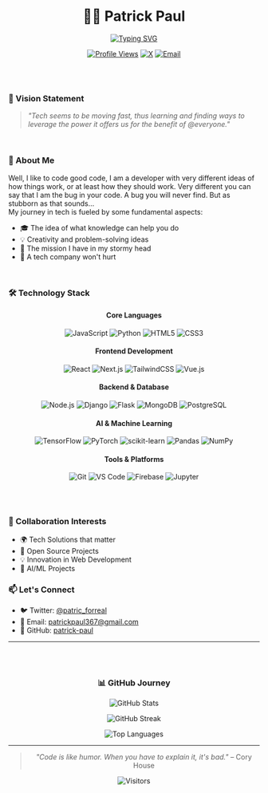 <div align="center">

# 👨‍💻 Patrick Paul

[![Typing SVG](https://readme-typing-svg.herokuapp.com?font=Fira+Code&pause=1000&color=39D353&center=true&vCenter=true&width=435&lines=I+Think+AI+Is+Cool;Computer+Science+Nerd;Full+Stack+Developer;Problem+Solving+With+Tech)](https://git.io/typing-svg)

[![Profile Views](https://komarev.com/ghpvc/?username=patrick-paul&color=brightgreen&style=flat-square)](https://github.com/patrick-paul)
[![X](https://img.shields.io/badge/X-@patric__forreal-black?style=flat-square&logo=x&logoColor=white&labelColor=black)](https://x.com/patric_forreal) 
[![Email](https://img.shields.io/badge/Email-patrickpaul367%40gmail.com-D14836?style=flat-square&logo=gmail&logoColor=white)](mailto:patrickpaul367@gmail.com)

</div>
<br><br>

### 🌟 Vision Statement

> *"Tech seems to be moving fast, thus learning and finding ways to leverage the power it offers us for the benefit of @everyone."*
<br>

### 🎯 About Me

Well, I like to code good code, I am a developer with very different ideas of how things work, or at least how they should work. Very different you can say that I am the bug in your code. A bug you will never find. But as stubborn as that sounds... <br> My journey in tech is fueled by some fundamental aspects:

- 🎓 The idea of what knowledge can help you do
- 💡 Creativity and problem-solving ideas
- 🧠 The mission I have in my stormy head
- 🚀 A tech company won't hurt

<br>

### 🛠️ Technology Stack

<div align="center">
  
#### Core Languages
  
![JavaScript](https://img.shields.io/badge/-JavaScript-F7DF1E?style=flat-square&logo=javascript&logoColor=black)
![Python](https://img.shields.io/badge/-Python-3776AB?style=flat-square&logo=python&logoColor=white)
![HTML5](https://img.shields.io/badge/-HTML5-E34F26?style=flat-square&logo=html5&logoColor=white)
![CSS3](https://img.shields.io/badge/-CSS3-1572B6?style=flat-square&logo=css3&logoColor=white)

#### Frontend Development
![React](https://img.shields.io/badge/-React-61DAFB?style=flat-square&logo=react&logoColor=black)
![Next.js](https://img.shields.io/badge/-Next.js-000000?style=flat-square&logo=next.js&logoColor=white)
![TailwindCSS](https://img.shields.io/badge/-TailwindCSS-38B2AC?style=flat-square&logo=tailwind-css&logoColor=white)
![Vue.js](https://img.shields.io/badge/-Vue.js-4FC08D?style=flat-square&logo=vue.js&logoColor=white)

#### Backend & Database
![Node.js](https://img.shields.io/badge/-Node.js-339933?style=flat-square&logo=node.js&logoColor=white)
![Django](https://img.shields.io/badge/-Django-092E20?style=flat-square&logo=django&logoColor=white)
![Flask](https://img.shields.io/badge/-Flask-000000?style=flat-square&logo=flask&logoColor=white)
![MongoDB](https://img.shields.io/badge/-MongoDB-47A248?style=flat-square&logo=mongodb&logoColor=white)
![PostgreSQL](https://img.shields.io/badge/-PostgreSQL-336791?style=flat-square&logo=postgresql&logoColor=white)

#### AI & Machine Learning
![TensorFlow](https://img.shields.io/badge/-TensorFlow-FF6F00?style=flat-square&logo=tensorflow&logoColor=white)
![PyTorch](https://img.shields.io/badge/-PyTorch-EE4C2C?style=flat-square&logo=pytorch&logoColor=white)
![scikit-learn](https://img.shields.io/badge/-scikit%20learn-F7931E?style=flat-square&logo=scikit-learn&logoColor=white)
![Pandas](https://img.shields.io/badge/-Pandas-150458?style=flat-square&logo=pandas&logoColor=white)
![NumPy](https://img.shields.io/badge/-NumPy-013243?style=flat-square&logo=numpy&logoColor=white)

#### Tools & Platforms
![Git](https://img.shields.io/badge/-Git-F05032?style=flat-square&logo=git&logoColor=white)
![VS Code](https://img.shields.io/badge/-VS_Code-007ACC?style=flat-square&logo=visual-studio-code&logoColor=white)
![Firebase](https://img.shields.io/badge/-Firebase-FFCA28?style=flat-square&logo=firebase&logoColor=black)
![Jupyter](https://img.shields.io/badge/-Jupyter-F37626?style=flat-square&logo=jupyter&logoColor=white)

</div>

<br><br>
### 🤝 Collaboration Interests

- 🌍 Tech Solutions that matter
- 🚀 Open Source Projects
- 💡 Innovation in Web Development
- 🤖 AI/ML Projects

### 📫 Let's Connect

- 🐦 Twitter: [@patric_forreal](https://x.com/patric_forreal)
- 📧 Email: patrickpaul367@gmail.com
- 💼 GitHub: [patrick-paul](https://github.com/patrick-paul)

---

<br><br>
<div align="center">

### 📊 GitHub Journey

![GitHub Stats](https://github-readme-stats.vercel.app/api?username=patrick-paul&show_icons=true&theme=github_dark&hide_border=true)

![GitHub Streak](https://github-readme-streak-stats.herokuapp.com/?user=patrick-paul&theme=github-dark&hide_border=true)

![Top Languages](https://github-readme-stats.vercel.app/api/top-langs/?username=patrick-paul&layout=compact&theme=github_dark&hide_border=true)

</div>

---

<div align="center">
  
> *"Code is like humor. When you have to explain it, it's bad."* – Cory House

![Visitors](https://api.visitorbadge.io/api/visitors?path=patrick-paul&label=Profile%20Views&labelColor=%23000000&countColor=%2339d353)

</div>
